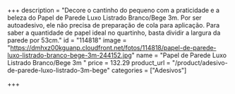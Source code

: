+++
description = "Decore o cantinho do pequeno com a praticidade e a beleza do Papel de Parede Luxo Listrado Branco/Bege 3m. Por ser autoadesivo, ele não precisa de preparação de cola para aplicação. Para saber a quantidade de papel ideal no quartinho, basta dividir a largura da parede por 53cm."
id = "114818"
image = "https://dmhxz00kguanp.cloudfront.net/fotos/114818/papel-de-parede-luxo-listrado-branco-bege-3m-244152.jpg"
name = "Papel de Parede Luxo Listrado Branco/Bege 3m "
price = 132.29
product_url = "/product/adesivo-de-parede-luxo-listrado-3m-bege"
categories = ["Adesivos"]

+++
